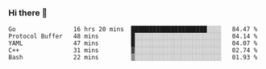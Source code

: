 ### Hi there 👋

<!--
**yeya24/yeya24** is a ✨ _special_ ✨ repository because its `README.md` (this file) appears on your GitHub profile.

Here are some ideas to get you started:

- 🔭 I’m currently working on ...
- 🌱 I’m currently learning ...
- 👯 I’m looking to collaborate on ...
- 🤔 I’m looking for help with ...
- 💬 Ask me about ...
- 📫 How to reach me: ...
- 😄 Pronouns: ...
- ⚡ Fun fact: ...
-->

<!--START_SECTION:waka-->
```text
Go                16 hrs 20 mins  █████████████████████░░░░   84.47 % 
Protocol Buffer   48 mins         █░░░░░░░░░░░░░░░░░░░░░░░░   04.14 % 
YAML              47 mins         █░░░░░░░░░░░░░░░░░░░░░░░░   04.07 % 
C++               31 mins         ▓░░░░░░░░░░░░░░░░░░░░░░░░   02.74 % 
Bash              22 mins         ▒░░░░░░░░░░░░░░░░░░░░░░░░   01.93 % 
```
<!--END_SECTION:waka-->
